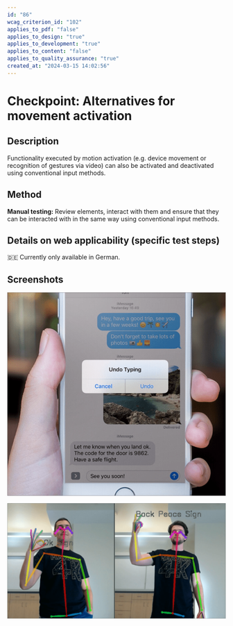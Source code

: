 ```yaml
---
id: "86"
wcag_criterion_id: "102"
applies_to_pdf: "false"
applies_to_design: "true"
applies_to_development: "true"
applies_to_content: "false"
applies_to_quality_assurance: "true"
created_at: "2024-03-15 14:02:56"
---
```


# Checkpoint: Alternatives for movement activation

## Description

Functionality executed by motion activation (e.g. device movement or recognition of gestures via video) can also be activated and deactivated using conventional input methods.

## Method

**Manual testing:** Review elements, interact with them and ensure that they can be interacted with in the same way using conventional input methods.

## Details on web applicability (specific test steps)

🇩🇪 Currently only available in German.

## Screenshots

![Undo-Funktion bei Schütteln in iOS](images/undo-funktion-bei-schtteln-in-ios.png)

![Gesten-Erkennung per Video-Kamera](images/gesten-erkennung-per-video-kamera.png)